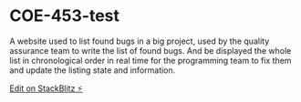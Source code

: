 # COE-453-test

A website used to list found bugs in a big project, used by the quality assurance team to write the list of found bugs. And be displayed the whole list in chronological order in real time for the programming team to fix them and update the listing state and information.

[Edit on StackBlitz ⚡️](https://stackblitz.com/edit/web-platform-vqiezw)
